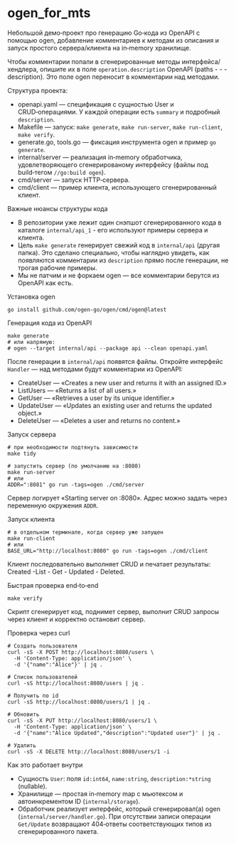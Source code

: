 # ogen_for_mts

Небольшой демо‑проект про генерацию Go‑кода из OpenAPI с помощью ogen, добавление комментариев к методам из описания и запуск простого сервера/клиента на in‑memory хранилище.

Чтобы комментарии попали в сгенерированные методы интерфейса/хендлера, опишите их в поле `operation.description` OpenAPI (paths - <path> - <method> - description). Это поле ogen переносит в комментарии над методами.

Структура проекта:

- openapi.yaml — спецификация с сущностью User и CRUD‑операциями. У каждой операции есть `summary` и подробный `description`.
- Makefile — запуск: `make generate`, `make run-server`, `make run-client`, `make verify`.
- generate.go, tools.go — фиксация инструмента ogen и пример `go generate`.
- internal/server — реализация in‑memory обработчика, удовлетворяющего сгенерированому интерфейсу (файлы под build‑тегом `//go:build ogen`).
- cmd/server — запуск HTTP‑сервера.
- cmd/client — пример клиента, использующего сгенерированный клиент.

Важные нюансы структуры кода

- В репозитории уже лежит один снэпшот сгенерированного кода в каталоге `internal/api_1` - его используют примеры сервера и клиента.
- Цель `make generate` генерирует свежий код в `internal/api` (другая папка). Это сделано специально, чтобы наглядно увидеть, как появляются комментарии из `description` прямо после генерации, не трогая рабочие примеры.
- Мы не патчим и не форкаем ogen — все комментарии берутся из OpenAPI как есть.

Установка ogen

```
go install github.com/ogen-go/ogen/cmd/ogen@latest
```

Генерация кода из OpenAPI

```
make generate
# или напрямую:
# ogen --target internal/api --package api --clean openapi.yaml
```

После генерации в `internal/api` появятся файлы. Откройте интерфейс `Handler` — над методами будут комментарии из OpenAPI:
- CreateUser — «Creates a new user and returns it with an assigned ID.»
- ListUsers — «Returns a list of all users.»
- GetUser — «Retrieves a user by its unique identifier.»
- UpdateUser — «Updates an existing user and returns the updated object.»
- DeleteUser — «Deletes a user and returns no content.»

Запуск сервера

```
# при необходимости подтянуть зависимости
make tidy

# запустить сервер (по умолчанию на :8080)
make run-server
# или
ADDR=":8081" go run -tags=ogen ./cmd/server
```

Сервер логирует «Starting server on :8080». Адрес можно задать через переменную окружения `ADDR`.

Запуск клиента

```
# в отдельном терминале, когда сервер уже запущен
make run-client
# или
BASE_URL="http://localhost:8080" go run -tags=ogen ./cmd/client
```

Клиент последовательно выполняет CRUD и печатает результаты: Created -List - Get - Updated - Deleted.

Быстрая проверка end‑to‑end

```
make verify
```

Скрипт сгенерирует код, поднимет сервер, выполнит CRUD запросы через клиент и корректно остановит сервер. 

Проверка через curl

```
# Создать пользователя
curl -sS -X POST http://localhost:8080/users \
  -H 'Content-Type: application/json' \
  -d '{"name":"Alice"}' | jq .

# Список пользователей
curl -sS http://localhost:8080/users | jq .

# Получить по id
curl -sS http://localhost:8080/users/1 | jq .

# Обновить
curl -sS -X PUT http://localhost:8080/users/1 \
  -H 'Content-Type: application/json' \
  -d '{"name":"Alice Updated","description":"Updated user"}' | jq .

# Удалить
curl -sS -X DELETE http://localhost:8080/users/1 -i
```

Как это работает внутри

- Сущность `User`: поля `id:int64`, `name:string`, `description:*string` (nullable).
- Хранилище — простая in‑memory map с мьютексом и автоинкрементом ID (`internal/storage`).
- Обработчик реализует интерфейс, который сгенерировал(а) ogen (`internal/server/handler.go`). При отсутствии записи операции `Get/Update` возвращают 404‑ответы соответствующих типов из сгенерированного пакета.
